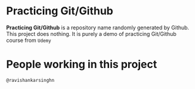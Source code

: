 # Practicing Git/Github

**Practicing Git/Github** is a repository name randomly generated by Github. This project does nothing. It is purely a demo of practicing Git/Github course from `Udemy`

# People working in this project

`@ravishankarsinghn`
